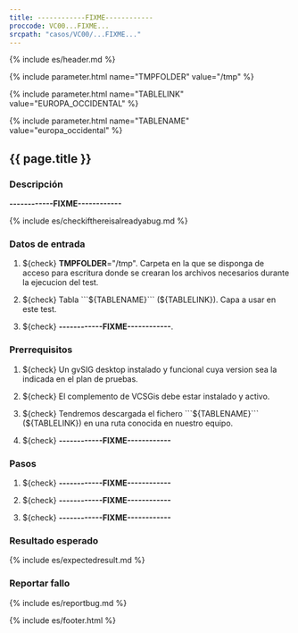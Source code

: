 ```yaml
---
title: ------------FIXME------------
proccode: VC00...FIXME...
srcpath: "casos/VC00/...FIXME..."
---
```


{% include es/header.md %}

{% include parameter.html name="TMPFOLDER" value="/tmp" %}

{% include parameter.html name="TABLELINK" value="EUROPA_OCCIDENTAL" %}

{% include parameter.html name="TABLENAME" value="europa_occidental" %}

## {{ page.title }}

### Descripción

**------------FIXME------------**

{% include es/checkifthereisalreadyabug.md %}

### Datos de entrada

1. ${check} **TMPFOLDER**="/tmp". Carpeta en la que se disponga de acceso para escritura donde
   se crearan los archivos necesarios durante la ejecucion del test.

4. ${check} Tabla ```${TABLENAME}``` (${TABLELINK}). Capa a usar en este test. 

3. ${check} **------------FIXME------------**. 

### Prerrequisitos

1. ${check} Un gvSIG desktop instalado y funcional cuya version sea la indicada en el plan de pruebas.

2. ${check} El complemento de VCSGis debe estar instalado y activo.

3. ${check} Tendremos descargada el fichero ```${TABLENAME}``` (${TABLELINK}) en una ruta conocida en nuestro equipo.

4. ${check} **------------FIXME------------**

### Pasos

1. ${check} **------------FIXME------------**

2. ${check} **------------FIXME------------**

3. ${check} **------------FIXME------------**

### Resultado esperado

{% include es/expectedresult.md %}

### Reportar fallo

{% include es/reportbug.md %}

{% include es/footer.html %}
